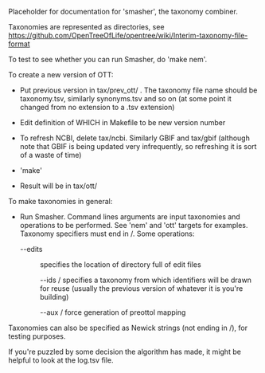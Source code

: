 
Placeholder for documentation for 'smasher', the taxonomy combiner.

Taxonomies are represented as directories, see 
https://github.com/OpenTreeOfLife/opentree/wiki/Interim-taxonomy-file-format

To test to see whether you can run Smasher, do 'make nem'.

To create a new version of OTT:

- Put previous version in tax/prev_ott/ .  The taxonomy file name
  should be taxonomy.tsv, similarly synonyms.tsv and so on (at some
  point it changed from no extension to a .tsv extension)

- Edit definition of WHICH in Makefile to be new version number

- To refresh NCBI, delete tax/ncbi.  Similarly GBIF and tax/gbif
  (although note that GBIF is being updated very infrequently,
  so refreshing it is sort of a waste of time)

- 'make'

- Result will be in tax/ott/


To make taxonomies in general:

- Run Smasher.  Command lines arguments are input taxonomies and
  operations to be performed.  See 'nem' and 'ott' targets for
  examples.  Taxonomy specifiers must end in /.  Some operations:

    --edits <dir>      specifies the location of directory full of edit files

    --ids <tax>/     specifies a taxonomy from which identifiers will be
      	  	     drawn for reuse (usually the previous version of whatever it is
      		     you're building)

   --aux <preottol>/     force generation of preottol mapping

Taxonomies can also be specified as Newick strings (not ending in /),
for testing purposes.

If you're puzzled by some decision the algorithm has made, it might be
helpful to look at the log.tsv file.